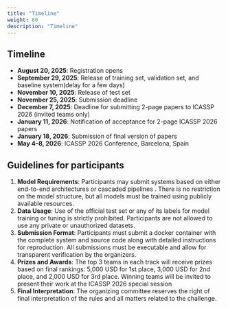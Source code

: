 ```yaml
---
title: "Timeline"
weight: 60
description: "Timeline"
---
```


## Timeline

- **August 20, 2025**: Registration opens
- **September 29, 2025**: Release of training set, validation set, and baseline system(delay for a few days)
- **November 10, 2025**: Release of test set
- **November 25, 2025**: Submission deadline
- **December 7, 2025**: Deadline for submitting 2-page papers to ICASSP 2026 (invited teams only)
- **January 11, 2026**: Notification of acceptance for 2-page ICASSP 2026 papers
- **January 18, 2026**: Submission of final version of papers
- **May 4–8, 2026**: ICASSP 2026 Conference, Barcelona, Spain


## Guidelines for participants
1. **Model Requirements**: Participants may submit systems based on either end-to-end architectures or cascaded pipelines . There is no restriction on the model structure, but all models must be trained using publicly available resources.
2. **Data Usage**: Use of the official test set or any of its labels for model training or tuning is strictly prohibited. Participants are not allowed to use any private or unauthorized datasets.
3. **Submission Format**: Participants must submit a docker container with the complete system and source code along with detailed instructions for reproduction. All submissions must be executable and allow for transparent verification by the organizers.
4. **Prizes and Awards**: The top 3 teams in each track will receive prizes based on final rankings: 5,000 USD for 1st place, 3,000 USD for 2nd place, and 2,000 USD for 3rd place. Winning teams will be invited to present their work at the ICASSP 2026 special session
5. **Final Interpretation**: The organizing committee reserves the right of final interpretation of the rules and all matters related to the challenge.